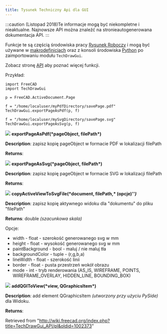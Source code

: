```yaml
---
title: Tysunek Techniczny Api dla GUI
---
```


:::caution
(Listopad 2018)Te informacje mogą być niekompletne i nieaktualne. Najnowsze API można znaleźć na stronieautogenerowana dokumentacja API.
:::

Funkcje te są częścią środowiska pracy [Rysunek Roboczy](/TechDraw_Workbench/pl "TechDraw Workbench/pl") i mogą być używane w [makrodefinicjach](/Macros/pl "Macros/pl") oraz z konsoli środowiska [Python](/Python/pl "Python/pl") po zaimportowaniu modułu `TechDrawGui`.

Zobacz stronę [API](/TechDraw_API/pl "TechDraw API/pl") aby poznać więcej funkcji.

Przykład:

```
import FreeCAD
import TechDrawGui

p = FreeCAD.ActiveDocument.Page

f = "/home/localuser/myPdfDirectory/savePage.pdf"
TechDrawGui.exportPageAsPdf(p, f)

f = "/home/localuser/mySvgDirectory/savePage.svg"
TechDrawGui.exportPageAsSvg(p, f)

```

![](/images/Method.png) **exportPageAsPdf(\***pageObject, filePath**\*)**

**Description**: zapisz kopię pageObject w formacie PDF w lokalizacji filePath

**Returns**:

![](/images/Method.png) **exportPageAsSvg(\***pageObject, filePath**\*)**

**Description**: zapisz kopię pageObject w formacie SVG w lokalizacji filePath

**Returns**:

![](/images/Method.png) **copyActiveViewToSvgFile(\***document, filePath,\* (opcje)''**_)_**

**Description**: zapisz kopię aktywnego widoku dla "dokumentu" do pliku "filePath"

**Returns**: double _(szacunkowa skala)_

Opcje:

- width - float - szerokość generowanego svg w mm
- height - float - wysokość generowanego svg w mm
- paintBackground - bool - maluj / nie maluj tła
- backgroundColor - tuple - (r,g,b,a)
- lineWidth - float - szerokość linii
- border - float - pusta przestrzeń wokół obrazu
- mode - int - tryb renderowania (AS_IS, WIREFRAME, POINTS, WIREFRAME_OVERLAY, HIDDEN_LINE, BOUNDING_BOX)

![](/images/Method.png) **addQGIToView(\***view, QGraphicsItem**\*)**

**Description**: add element QGraphicsItem _(utworzony przy użyciu PySide)_ dla Widoku.

**Returns**:

Retrieved from "<http://wiki.freecad.org/index.php?title=TechDrawGui_API/pl&oldid=1002373>"
